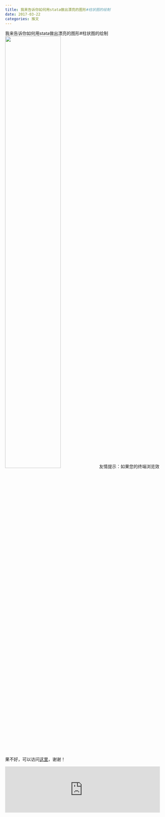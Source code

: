 ```yaml
---
title: 我来告诉你如何用stata做出漂亮的图形#柱状图的绘制
date: 2017-03-22
categories: 推文
---
```

我来告诉你如何用stata做出漂亮的图形#柱状图的绘制
<img src="http://mmbiz.qpic.cn/mmbiz_jpg/ACviaWTBFxhZT4pibDibj7cOVxCJcXhaia24umuocspzgSWfhQ4Evm4jo1SzJGepkchwdDkLbTkVibOOMU7xNwHIPZg/0?wx_fmt.jpeg" style="width: 60%; height: auto;"/><!--more-->
友情提示：如果您的终端浏览效果不好，可以访问[这里](https://stata-club.github.io/stata_article/2017-03-22.html)，谢谢！
<iframe src="https://stata-club.github.io/stata_article/2017-03-22.html" id="iframepage" frameborder="0" scrolling="no" marginheight="0" marginwidth="0" width="100%" onLoad="iFrameHeight()"></iframe>
<script type="text/javascript" language="javascript">
function iFrameHeight() {
var ifm= document.getElementById("iframepage");
var subWeb = document.frames ? document.frames["iframepage"].document : ifm.contentDocument;   
if(ifm != null && subWeb != null) {
 ifm.height = subWeb.body.scrollHeight;
} 
} 
</script> 